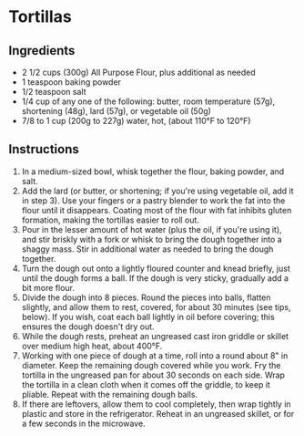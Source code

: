 # Tortillas

## Ingredients 

* 2 1/2 cups (300g) All Purpose Flour, plus additional as needed
* 1 teaspoon baking powder
* 1/2 teaspoon salt
* 1/4 cup of any one of the following: butter, room temperature (57g), shortening (48g), lard (57g), or vegetable oil (50g)
* 7/8 to 1 cup (200g to 227g) water, hot, (about 110°F to 120°F)

## Instructions

1. In a medium-sized bowl, whisk together the flour, baking powder, and salt.
1. Add the lard (or butter, or shortening; if you're using vegetable oil, add it in step 3). Use your fingers or a pastry blender to work the fat into the flour until it disappears. Coating most of the flour with fat inhibits gluten formation, making the tortillas easier to roll out.
1. Pour in the lesser amount of hot water (plus the oil, if you're using it), and stir briskly with a fork or whisk to bring the dough together into a shaggy mass. Stir in additional water as needed to bring the dough together.
1. Turn the dough out onto a lightly floured counter and knead briefly, just until the dough forms a ball. If the dough is very sticky, gradually add a bit more flour.
1. Divide the dough into 8 pieces. Round the pieces into balls, flatten slightly, and allow them to rest, covered, for about 30 minutes (see tips, below). If you wish, coat each ball lightly in oil before covering; this ensures the dough doesn't dry out.
1. While the dough rests, preheat an ungreased cast iron griddle or skillet over medium high heat, about 400°F.
1. Working with one piece of dough at a time, roll into a round about 8" in diameter. Keep the remaining dough covered while you work. Fry the tortilla in the ungreased pan for about 30 seconds on each side. Wrap the tortilla in a clean cloth when it comes off the griddle, to keep it pliable. Repeat with the remaining dough balls.
1. If there are leftovers, allow them to cool completely, then wrap tightly in plastic and store in the refrigerator. Reheat in an ungreased skillet, or for a  few seconds in the microwave.

